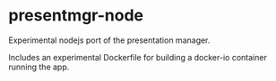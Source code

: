 presentmgr-node
===============
Experimental nodejs port of the presentation manager.

Includes an experimental Dockerfile for building a docker-io container running the app.